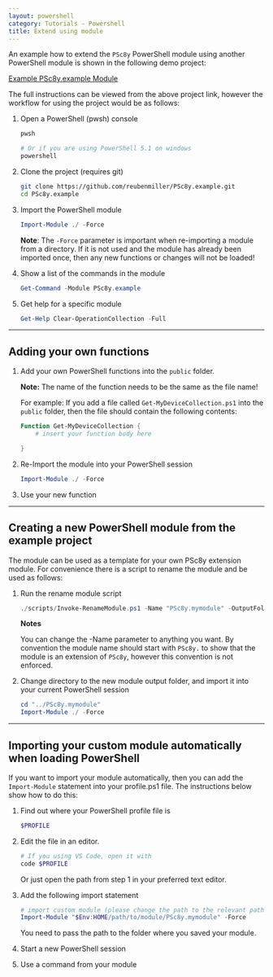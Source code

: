 ```yaml
---
layout: powershell
category: Tutorials - Powershell
title: Extend using module
---
```


An example how to extend the `PSc8y` PowerShell module using another PowerShell module is shown in the following demo project:

[Example PSc8y.example Module](https://github.com/reubenmiller/PSc8y.example)

The full instructions can be viewed from the above project link, however the workflow for using the project would be as follows:


1. Open a PowerShell (pwsh) console
    ```bash
    pwsh

    # Or if you are using PowerShell 5.1 on windows
    powershell
    ```

2. Clone the project (requires git)

    ```bash
    git clone https://github.com/reubenmiller/PSc8y.example.git
    cd PSc8y.example
    ```

3. Import the PowerShell module

    ```powershell
    Import-Module ./ -Force
    ```

    **Note**: The `-Force` parameter is important when re-importing a module from a directory. If it is not used and the module has already been imported once, then any new functions or changes will not be loaded!

4. Show a list of the commands in the module

    ```powershell
    Get-Command -Module PSc8y.example
    ```

5. Get help for a specific module

    ```powershell
    Get-Help Clear-OperationCollection -Full
    ```

---

## Adding your own functions

1. Add your own PowerShell functions into the `public` folder. 

    **Note:** The name of the function needs to be the same as the file name!

    For example: If you add a file called `Get-MyDeviceCollection.ps1` into the `public` folder, then the file should contain the following contents:

    ```powershell
    Function Get-MyDeviceCollection {
        # insert your function body here

    }
    ```

2. Re-Import the module into your PowerShell session

    ```powershell
    Import-Module ./ -Force
    ```

3. Use your new function

---

## Creating a new PowerShell module from the example project

The module can be used as a template for your own PSc8y extension module. For convenience there is a script to rename the module and be used as follows:

1. Run the rename module script

    ```powershell
    ./scripts/Invoke-RenameModule.ps1 -Name "PSc8y.mymodule" -OutputFolder "../"
    ```

    **Notes**
    
    You can change the -Name parameter to anything you want. By convention the module name should start with `PSc8y.` to show that the module is an extension of `PSc8y`, however this convention is not enforced.

2. Change directory to the new module output folder, and import it into your current PowerShell session

    ```powershell
    cd "../PSc8y.mymodule"
    Import-Module ./ -Force
    ```

---

## Importing your custom module automatically when loading PowerShell

If you want to import your module automatically, then you can add the `Import-Module` statement into your profile.ps1 file. The instructions below show how to do this:

1. Find out where your PowerShell profile file is 

    ```powershell
    $PROFILE
    ```

2. Edit the file in an editor.

    ```powershell
    # If you using VS Code, open it with
    code $PROFILE
    ```

    Or just open the path from step 1 in your preferred text editor.

3. Add the following import statement

    ```powershell
    # import custom module (please change the path to the relevant path of your module!!!)
    Import-Module "$Env:HOME/path/to/module/PSc8y.mymodule" -Force
    ```

    You need to pass the path to the folder where you saved your module.

4. Start a new PowerShell session

5. Use a command from your module
